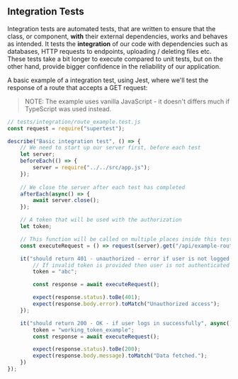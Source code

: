 ## Integration Tests

Integration tests are automated tests, that are written to ensure that the class, or component, **with** their external dependencies, works and behaves as intended. It tests the **integration** of our code with dependencies such as databases, HTTP requests to endpoints, uploading / deleting files etc. These tests take a bit longer to execute compared to unit tests, but on the other hand, provide bigger confidence in the reliability of our application.

A basic example of a integration test, using Jest, where we'll test the response of a route that accepts a GET request:

> NOTE: The example uses vanilla JavaScript - it doesn't differs much if TypeScript was used instead.

```js
// tests/integration/route_example.test.js
const request = require("supertest");

describe("Basic integration test", () => {
    // We need to start up our server first, before each test
    let server;
    beforeEach(() => {
        server = require("../../src/app.js");
    });
    
    // We close the server after each test has completed
    afterEach(async() => {
        await server.close();
    });

    // A token that will be used with the authorization
    let token;

    // This function will be called on multiple places inside this test block, so we might define it here
    const executeRequest = () => request(server).get("/api/example-route").set("Authorization", `Bearer ${token}`);

    it("should return 401 - unauthorized - error if user is not logged in", async() => {
        // If invalid token is provided then user is not authenticated
        token = "abc";

        const response = await executeRequest();

        expect(response.status).toBe(401);
        expect(response.body.error).toMatch("Unauthorized access");
    });

    it("should return 200 - OK - if user logs in successfully", async() => {
        token = "working_token_example";
        const response = await executeRequest();

        expect(response.status).toBe(200);
        expect(response.body.message).toMatch("Data fetched.");
    })
});
```